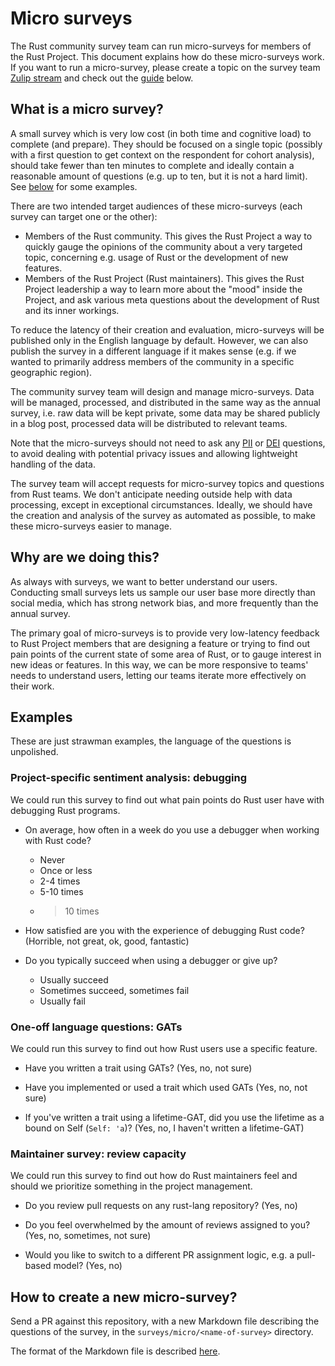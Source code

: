 # Micro surveys

The Rust community survey team can run micro-surveys for members of the Rust Project. This document explains how do these micro-surveys work. If you want to run a micro-survey, please create a topic on the survey team [Zulip stream](https://rust-lang.zulipchat.com/#narrow/stream/402479-t-community.2Frust-survey)
and check out the [guide](#how-to-create-a-new-micro-survey) below.

## What is a micro survey?

A small survey which is very low cost (in both time and cognitive load) to complete (and prepare). They should be focused on a single topic (possibly with a first question to get context on the respondent for cohort analysis), should take fewer than ten minutes to complete and ideally contain a reasonable amount of questions (e.g. up to ten, but it is not a hard limit). See [below](#examples) for some examples.

There are two intended target audiences of these micro-surveys (each survey can target one or the other):

- Members of the Rust community. This gives the Rust Project a way to quickly gauge the opinions of the community about a very targeted topic, concerning e.g. usage of Rust or the development of new features.
- Members of the Rust Project (Rust maintainers). This gives the Rust Project leadership a way to learn more about the "mood" inside the Project, and ask various meta questions about the development of Rust and its inner workings.

To reduce the latency of their creation and evaluation, micro-surveys will be published only in the English language by
default. However, we can also publish the survey in a different language if it makes sense (e.g. if we wanted to
primarily address members of the community in a specific geographic region).

The community survey team will design and manage micro-surveys. Data will be managed, processed, and distributed in the same way as the annual survey, i.e. raw data will be kept private, some data may be shared publicly in a blog post, processed data will be distributed to relevant teams.

Note that the micro-surveys should not need to ask any [PII](https://en.wikipedia.org/wiki/Personal_data) or [DEI](https://en.wikipedia.org/wiki/Diversity,_equity,_and_inclusion) questions, to avoid dealing with potential privacy issues and allowing lightweight handling of the data.

The survey team will accept requests for micro-survey topics and questions from Rust teams. We don't anticipate needing outside help with data processing, except in exceptional circumstances. Ideally, we should have the creation and analysis of the survey as automated as possible, to make these micro-surveys easier to manage.

## Why are we doing this?

As always with surveys, we want to better understand our users. Conducting small surveys lets us sample our user base more directly than social media, which has strong network bias, and more frequently than the annual survey.

The primary goal of micro-surveys is to provide very low-latency feedback to Rust Project members that are designing a feature or trying to find out pain points of the current state of some area of Rust, or to gauge interest in new ideas or features. In this way, we can be more responsive to teams' needs to understand users, letting our teams iterate more effectively on their work.

## Examples

These are just strawman examples, the language of the questions is unpolished.

### Project-specific sentiment analysis: debugging

We could run this survey to find out what pain points do Rust user have with debugging Rust programs.

* On average, how often in a week do you use a debugger when working with Rust code?
    - Never
    - Once or less
    - 2-4 times
    - 5-10 times
    - > 10 times

* How satisfied are you with the experience of debugging Rust code? (Horrible, not great, ok, good, fantastic)

* Do you typically succeed when using a debugger or give up?
    - Usually succeed
    - Sometimes succeed, sometimes fail
    - Usually fail

### One-off language questions: GATs

We could run this survey to find out how Rust users use a specific feature.

* Have you written a trait using GATs? (Yes, no, not sure)

* Have you implemented or used a trait which used GATs (Yes, no, not sure)

* If you've written a trait using a lifetime-GAT, did you use the lifetime as a bound on Self (`Self: 'a`)? (Yes, no, I haven't written a lifetime-GAT)

### Maintainer survey: review capacity

We could run this survey to find out how do Rust maintainers feel and should we prioritize
something in the project management.

* Do you review pull requests on any rust-lang repository? (Yes, no)

* Do you feel overwhelmed by the amount of reviews assigned to you? (Yes, no, sometimes, not sure)

* Would you like to switch to a different PR assignment logic, e.g. a pull-based model? (Yes, no)


## How to create a new micro-survey?
Send a PR against this repository, with a new Markdown file describing the questions of the survey, in the `surveys/micro/<name-of-survey>` directory.

The format of the Markdown file is described [here](surveys/notes/reference.md).
